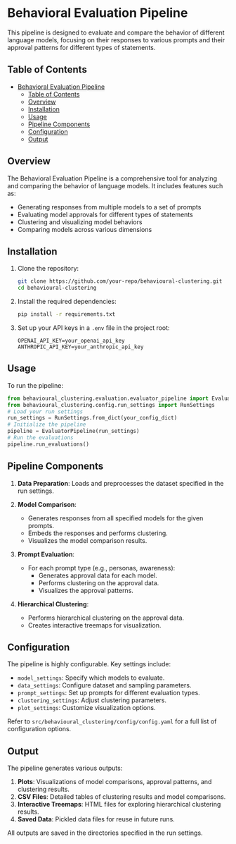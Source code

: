 # Behavioral Evaluation Pipeline

This pipeline is designed to evaluate and compare the behavior of different language models, focusing on their responses to various prompts and their approval patterns for different types of statements.

## Table of Contents

- [Behavioral Evaluation Pipeline](#behavioral-evaluation-pipeline)
  - [Table of Contents](#table-of-contents)
  - [Overview](#overview)
  - [Installation](#installation)
  - [Usage](#usage)
  - [Pipeline Components](#pipeline-components)
  - [Configuration](#configuration)
  - [Output](#output)

## Overview

The Behavioral Evaluation Pipeline is a comprehensive tool for analyzing and comparing the behavior of language models. It includes features such as:

- Generating responses from multiple models to a set of prompts
- Evaluating model approvals for different types of statements
- Clustering and visualizing model behaviors
- Comparing models across various dimensions

## Installation

1. Clone the repository:

   ```bash
   git clone https://github.com/your-repo/behavioural-clustering.git
   cd behavioural-clustering
   ```

2. Install the required dependencies:

   ```bash
   pip install -r requirements.txt
   ```

3. Set up your API keys in a `.env` file in the project root:

   ```.env
   OPENAI_API_KEY=your_openai_api_key
   ANTHROPIC_API_KEY=your_anthropic_api_key
   ```

## Usage

To run the pipeline:

```python
from behavioural_clustering.evaluation.evaluator_pipeline import EvaluatorPipeline
from behavioural_clustering.config.run_settings import RunSettings
# Load your run settings
run_settings = RunSettings.from_dict(your_config_dict)
# Initialize the pipeline
pipeline = EvaluatorPipeline(run_settings)
# Run the evaluations
pipeline.run_evaluations()
```

## Pipeline Components

1. **Data Preparation**: Loads and preprocesses the dataset specified in the run settings.

2. **Model Comparison**:

   - Generates responses from all specified models for the given prompts.
   - Embeds the responses and performs clustering.
   - Visualizes the model comparison results.

3. **Prompt Evaluation**:

   - For each prompt type (e.g., personas, awareness):
     - Generates approval data for each model.
     - Performs clustering on the approval data.
     - Visualizes the approval patterns.

4. **Hierarchical Clustering**:

   - Performs hierarchical clustering on the approval data.
   - Creates interactive treemaps for visualization.

## Configuration

The pipeline is highly configurable. Key settings include:

- `model_settings`: Specify which models to evaluate.
- `data_settings`: Configure dataset and sampling parameters.
- `prompt_settings`: Set up prompts for different evaluation types.
- `clustering_settings`: Adjust clustering parameters.
- `plot_settings`: Customize visualization options.

Refer to `src/behavioural_clustering/config/config.yaml` for a full list of configuration options.

## Output

The pipeline generates various outputs:

1. **Plots**: Visualizations of model comparisons, approval patterns, and clustering results.
2. **CSV Files**: Detailed tables of clustering results and model comparisons.
3. **Interactive Treemaps**: HTML files for exploring hierarchical clustering results.
4. **Saved Data**: Pickled data files for reuse in future runs.

All outputs are saved in the directories specified in the run settings.

